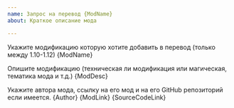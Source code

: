 ```yaml
---
name: Запрос на перевод {ModName}
about: Краткое описание мода

---
```


Укажите модификацию которую хотите добавить в перевод (только между 1.10-1.12)
{ModName}

Опишите модификацию (техническая ли модификация или магическая, тематика мода и т.д.)
{ModDesc}

Укажите автора мода, ссылку на его мод и на его GitHub репозиторий если имеется.
{Author}
{ModLink}
{SourceCodeLink}
